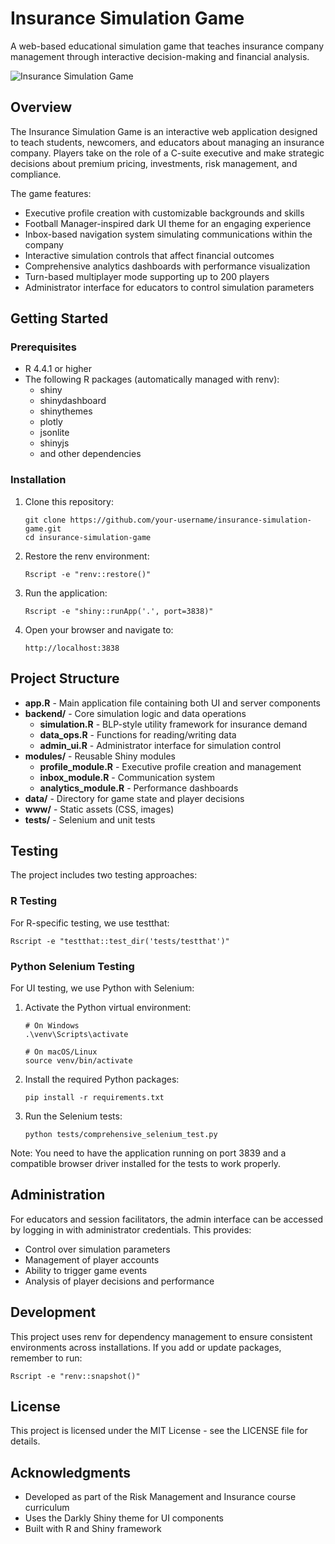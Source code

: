 # Insurance Simulation Game

A web-based educational simulation game that teaches insurance company management through interactive decision-making and financial analysis.

![Insurance Simulation Game](www/img/logo.png)

## Overview

The Insurance Simulation Game is an interactive web application designed to teach students, newcomers, and educators about managing an insurance company. Players take on the role of a C-suite executive and make strategic decisions about premium pricing, investments, risk management, and compliance.

The game features:
- Executive profile creation with customizable backgrounds and skills
- Football Manager-inspired dark UI theme for an engaging experience
- Inbox-based navigation system simulating communications within the company
- Interactive simulation controls that affect financial outcomes
- Comprehensive analytics dashboards with performance visualization
- Turn-based multiplayer mode supporting up to 200 players
- Administrator interface for educators to control simulation parameters

## Getting Started

### Prerequisites

- R 4.4.1 or higher
- The following R packages (automatically managed with renv):
  - shiny
  - shinydashboard
  - shinythemes
  - plotly
  - jsonlite
  - shinyjs
  - and other dependencies

### Installation

1. Clone this repository:
   ```
   git clone https://github.com/your-username/insurance-simulation-game.git
   cd insurance-simulation-game
   ```

2. Restore the renv environment:
   ```
   Rscript -e "renv::restore()"
   ```

3. Run the application:
   ```
   Rscript -e "shiny::runApp('.', port=3838)"
   ```

4. Open your browser and navigate to:
   ```
   http://localhost:3838
   ```

## Project Structure

- **app.R** - Main application file containing both UI and server components
- **backend/** - Core simulation logic and data operations
  - **simulation.R** - BLP-style utility framework for insurance demand 
  - **data_ops.R** - Functions for reading/writing data
  - **admin_ui.R** - Administrator interface for simulation control
- **modules/** - Reusable Shiny modules
  - **profile_module.R** - Executive profile creation and management
  - **inbox_module.R** - Communication system
  - **analytics_module.R** - Performance dashboards
- **data/** - Directory for game state and player decisions
- **www/** - Static assets (CSS, images)
- **tests/** - Selenium and unit tests

## Testing

The project includes two testing approaches:

### R Testing

For R-specific testing, we use testthat:

```
Rscript -e "testthat::test_dir('tests/testthat')"
```

### Python Selenium Testing

For UI testing, we use Python with Selenium:

1. Activate the Python virtual environment:
   ```
   # On Windows
   .\venv\Scripts\activate
   
   # On macOS/Linux
   source venv/bin/activate
   ```

2. Install the required Python packages:
   ```
   pip install -r requirements.txt
   ```

3. Run the Selenium tests:
   ```
   python tests/comprehensive_selenium_test.py
   ```

Note: You need to have the application running on port 3839 and a compatible browser driver installed for the tests to work properly.

## Administration

For educators and session facilitators, the admin interface can be accessed by logging in with administrator credentials. This provides:

- Control over simulation parameters
- Management of player accounts
- Ability to trigger game events
- Analysis of player decisions and performance

## Development

This project uses renv for dependency management to ensure consistent environments across installations. If you add or update packages, remember to run:

```
Rscript -e "renv::snapshot()"
```

## License

This project is licensed under the MIT License - see the LICENSE file for details.

## Acknowledgments

- Developed as part of the Risk Management and Insurance course curriculum
- Uses the Darkly Shiny theme for UI components
- Built with R and Shiny framework 